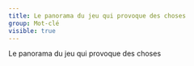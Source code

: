 ```yaml
---
title: Le panorama du jeu qui provoque des choses
group: Mot-clé
visible: true
---
```

Le panorama du jeu qui provoque des choses